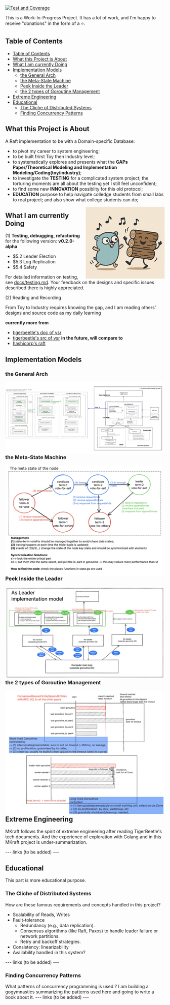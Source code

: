 [![Test and Coverage](https://github.com/maki3cat/mkraft/actions/workflows/test-coverage.yml/badge.svg?branch=main)](https://github.com/maki3cat/mkraft/actions/workflows/test-coverage.yml)

This is a Work-In-Progress Project.
It has a lot of work, and I'm happy to receive "donations" in the form of a :star:.

## Table of Contents

- [Table of Contents](#table-of-contents)
- [What this Project is About](#what-this-project-is-about)
- [What I am currently Doing](#what-i-am-currently-doing)
- [Implementation Models](#implementation-models)
  - [the General Arch](#the-general-arch)
  - [the Meta-State Machine](#the-meta-state-machine)
  - [Peek Inside the Leader](#peek-inside-the-leader)
  - [the 2 types of Goroutine Management](#the-2-types-of-goroutine-management)
- [Extreme Engineering](#extreme-engineering)
- [Educational](#educational)
  - [The Cliche of Distributed Systems](#the-cliche-of-distributed-systems)
  - [Finding Concurrency Patterns](#finding-concurrency-patterns)


## What this Project is About

A Raft implementation to be with a Domain-specific Database:
- to pivot my career to system engineering;
- to be built frirst Toy then Industry level;
- to systematically explores and presents what the **GAPs Paper/Theoretical Modeling and Implementation Modeling/Coding(toy/industry)**;
- to investigate the **TESTING** for a complicated system project; the torturing moments are all about the testing yet I still feel unconfident;
- to find some new **INNOVATION** possiblity for this old protocol;
- **EDUCATION** purpose to help navigate colledge students from small labs to real project; and also show what college students can do;

<img src="img/logo.jpg" alt="My Image" align="right" width="250">

## What I am currently Doing

(1) **Testing, debugging, refactoring** for the following version:
<b> v0.2.0-alpha </b>
- $5.2 Leader Election
- $5.3 Log Replication
- $5.4 Safety

For detailed information on testing, see [docs/testing.md](docs/testing.md). Your feedback on the designs and specific issues described there is highly appreciated.

(2) Reading and Recording

From Toy to Industry requires knowing the gap, and I am reading others' designs and source code as my daily learning

**currently more from**
- [tigerbeetle's doc of vsr](https://github.com/tigerbeetle/tigerbeetle/blob/main/docs/internals/vsr.md#protocol-ping-replica-replica)
- [tigerbeetle's src of vsr](https://github.com/tigerbeetle/tigerbeetle/tree/main/src/vsr)
**in the future, will compare to**
- [hashicorp's raft](https://github.com/hashicorp/raft)


## Implementation Models

### the General Arch

<a href="img/impl_design_v1.jpg">
  <img src="img/impl_design_v1.jpg" alt="design-v1" align="right">
</a>

### the Meta-State Machine

<a href="img/impl_design_state_v2.jpg">
  <img src="img/impl_design_state_v2.jpg" alt="design-v1" align="right">
</a>

### Peek Inside the Leader

<a href="img/impl_design_asleader.jpg">
  <img src="img/impl_design_asleader.jpg" alt="design-v1" align="right">
</a>

### the 2 types of Goroutine Management

<a href="img/impl_goroutine_management.jpg">
  <img src="img/impl_goroutine_management.jpg" alt="design-v1" align="right">
</a>


## Extreme Engineering

MKraft follows the spirit of extreme engineering after reading TigerBeetle's tech documents. And the experience of exploration with Golang and in this MKraft project is under-summarization.


--- links (to be added) ---


## Educational

This part is more educational purpose.


### The Cliche of Distributed Systems

How are these famous requirements and concepts handled in this project?
- Scalability of Reads, Writes
- Fault-tolerance
  - Redundancy (e.g., data replication).
  - Consensus algorithms (like Raft, Paxos) to handle leader failure or network partitions.
  - Retry and backoff strategies.
- Consistency: linearizability
- Availability
handled in this system?

--- links (to be added) ---

### Finding Concurrency Patterns

What patterns of concurrency programming is used ?
I am building a gogymnastics summarizing the patterns used here and going to write a book about it.
--- links (to be added) ---